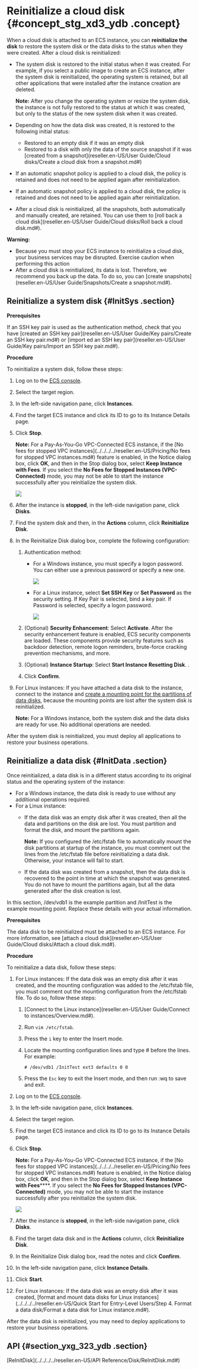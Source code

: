 # Reinitialize a cloud disk {#concept_stg_xd3_ydb .concept}

When a cloud disk is attached to an ECS instance, you can **reinitialize the disk** to restore the system disk or the data disks to the status when they were created. After a cloud disk is reinitialized:

-   The system disk is restored to the initial status when it was created. For example, if you select a public image to create an ECS instance, after the system disk is reinitialized, the operating system is retained, but all other applications that were installed after the instance creation are deleted.

    **Note:** After you change the operating system or resize the system disk, the instance is not fully restored to the status at which it was created, but only to the status of the new system disk when it was created.

-   Depending on how the data disk was created, it is restored to the following initial status:
    -   Restored to an empty disk if it was an empty disk
    -   Restored to a disk with only the data of the source snapshot if it was [created from a snapshot](reseller.en-US/User Guide/Cloud disks/Create a cloud disk from a snapshot.md#)
-   If an automatic snapshot policy is applied to a cloud disk, the policy is retained and does not need to be applied again after reinitialization.
-   If an automatic snapshot policy is applied to a cloud disk, the policy is retained and does not need to be applied again after reinitialization.
-   After a cloud disk is reinitialized, all the snapshots, both automatically and manually created, are retained. You can use them to [roll back a cloud disk](reseller.en-US/User Guide/Cloud disks/Roll back a cloud disk.md#).

**Warning:** 

-   Because you must stop your ECS instance to reinitialize a cloud disk, your business services may be disrupted. Exercise caution when performing this action
-   After a cloud disk is reinitialized, its data is lost. Therefore, we recommend you back up the data. To do so, you can [create snapshots](reseller.en-US/User Guide/Snapshots/Create a snapshot.md#).

## Reinitialize a system disk {#InitSys .section}

**Prerequisites**

If an SSH key pair is used as the authentication method, check that you have [created an SSH key pair](reseller.en-US/User Guide/Key pairs/Create an SSH key pair.md#) or [import ed an SSH key pair](reseller.en-US/User Guide/Key pairs/Import an SSH key pair.md#).

**Procedure**

To reinitialize a system disk, follow these steps:

1.  Log on to the [ECS console](https://partners-intl.console.aliyun.com/#/ecs).
2.  Select the target region.
3.  In the left-side navigation pane, click **Instances**.
4.  Find the target ECS instance and click its ID to go to its Instance Details page.
5.  Click **Stop**.

    **Note:** For a Pay-As-You-Go VPC-Connected ECS instance, if the [No fees for stopped VPC instances](../../../../reseller.en-US/Pricing/No fees for stopped VPC instances.md#) feature is enabled, in the Notice dialog box, click **OK**, and then in the Stop dialog box, select **Keep Instance with Fees**. If you select the **No Fees for Stopped Instances \(VPC-Connected\)** mode, you may not be able to start the instance successfully after you reinitialize the system disk.

    ![](http://static-aliyun-doc.oss-cn-hangzhou.aliyuncs.com/assets/img/9676/15432250535328_en-US.png)

6.  After the instance is **stopped**, in the left-side navigation pane, click **Disks**.
7.  Find the system disk and then, in the **Actions** column, click **Reinitialize Disk**.
8.  In the Reinitialize Disk dialog box, complete the following configuration:
    1.  Authentication method:
        -   For a Windows instance, you must specify a logon password. You can either use a previous password or specify a new one.

            ![](http://static-aliyun-doc.oss-cn-hangzhou.aliyuncs.com/assets/img/9679/154322505333021_en-US.jpg)

        -   For a Linux instance, select **Set SSH Key** or **Set Password** as the security setting. If Key Pair is selected, bind a key pair. If Password is selected, specify a logon password.

            ![](http://static-aliyun-doc.oss-cn-hangzhou.aliyuncs.com/assets/img/9679/154322505333022_en-US.jpg)

    2.  \(Optional\) **Security Enhancement**: Select **Activate**. After the security enhancement feature is enabled, ECS security components are loaded. These components provide security features such as backdoor detection, remote logon reminders, brute-force cracking prevention mechanisms, and more.
    3.  \(Optional\) **Instance Startup**: Select **Start Instance Resetting Disk**. .
    4.  Click **Confirm**.
9.  For Linux instances: If you have attached a data disk to the instance, connect to the instance and [create a mounting point for the partitions of data disks](https://partners-intl.aliyun.com/help/faq-detail/40580.htm), because the mounting points are lost after the system disk is reinitialized.

    **Note:** For a Windows instance, both the system disk and the data disks are ready for use. No additional operations are needed.


After the system disk is reinitialized, you must deploy all applications to restore your business operations.

## Reinitialize a data disk {#InitData .section}

Once reinitialized, a data disk is in a different status according to its original status and the operating system of the instance:

-   For a Windows instance, the data disk is ready to use without any additional operations required.
-   For a Linux instance:
    -   If the data disk was an empty disk after it was created, then all the data and partitions on the disk are lost. You must partition and format the disk, and mount the partitions again.

        **Note:** If you configured the /etc/fstab file to automatically mount the disk partitions at startup of the instance, you must comment out the lines from the /etc/fstab file before reinitializing a data disk. Otherwise, your instance will fail to start.

    -   If the data disk was created from a snapshot, then the data disk is recovered to the point in time at which the snapshot was generated. You do not have to mount the partitions again, but all the data generated after the disk creation is lost.

In this section, /dev/vdb1 is the example partition and /InitTest is the example mounting point. Replace these details with your actual information.

**Prerequisites**

The data disk to be reinitialized must be attached to an ECS instance. For more information, see [attach a cloud disk](reseller.en-US/User Guide/Cloud disks/Attach a cloud disk.md#).

**Procedure**

To reinitialize a data disk, follow these steps:

1.  For Linux instances: If the data disk was an empty disk after it was created, and the mounting configuration was added to the /etc/fstab file, you must comment out the mounting configuration from the /etc/fstab file. To do so, follow these steps:
    1.  [Connect to the Linux instance](reseller.en-US/User Guide/Connect to instances/Overview.md#).
    2.  Run `vim /etc/fstab`.
    3.  Press the `i` key to enter the Insert mode.
    4.  Locate the mounting configuration lines and type \# before the lines. For example:

        ```
        # /dev/vdb1 /InitTest ext3 defaults 0 0
        ```

    5.  Press the `Esc` key to exit the Insert mode, and then run :wq to save and exit.
2.  Log on to the [ECS console](https://partners-intl.console.aliyun.com/#/ecs).
3.  In the left-side navigation pane, click **Instances**.
4.  Select the target region.
5.  Find the target ECS instance and click its ID to go to its Instance Details page.
6.  Click **Stop**.

    **Note:** For a Pay-As-You-Go VPC-Connected ECS instance, if the [No fees for stopped VPC instances](../../../../reseller.en-US/Pricing/No fees for stopped VPC instances.md#) feature is enabled, in the Notice dialog box, click **OK**, and then in the Stop dialog box, select **Keep Instance with Fees******. If you select the **No Fees for Stopped Instances \(VPC-Connected\)** mode, you may not be able to start the instance successfully after you reinitialize the system disk.

    ![](http://static-aliyun-doc.oss-cn-hangzhou.aliyuncs.com/assets/img/9676/15432250535328_en-US.png)

7.  After the instance is **stopped**, in the left-side navigation pane, click **Disks**.
8.  Find the target data disk and in the **Actions** column, click **Reinitialize Disk**.
9.  In the Reinitialize Disk dialog box, read the notes and click **Confirm**.
10. In the left-side navigation pane, click **Instance Details**.
11. Click **Start**.
12. For Linux instances: If the data disk was an empty disk after it was created, [format and mount data disks for Linux instances](../../../../reseller.en-US/Quick Start for Entry-Level Users/Step 4. Format a data disk/Format a data disk for Linux instance.md#).

After the data disk is reinitialized, you may need to deploy applications to restore your business operations.

## API {#section_yxg_323_ydb .section}

[ReInitDisk](../../../../reseller.en-US/API Reference/Disk/ReInitDisk.md#)

